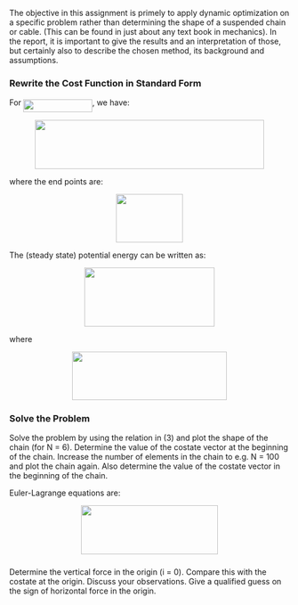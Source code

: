 

The objective in this assignment is primely to apply dynamic optimization on a specific problem rather than determining the shape of a suspended chain or cable. (This can be found in just about any text book in mechanics). In the report, it is important to give the results and an interpretation of those, but certainly also to describe the chosen method, its background and assumptions.

### Rewrite the Cost Function in Standard Form

For <img src="/examples/dynamic/project/tex/87b1657177022f790cc2ab8fbcc138bb.svg?invert_in_darkmode&sanitize=true" align=middle width=123.85906005pt height=22.465723500000017pt/>, we have:

<p align="center"><img src="/examples/dynamic/project/tex/44878bfbb42d9a7a5e1ae410d52674cf.svg?invert_in_darkmode&sanitize=true" align=middle width=412.2651489pt height=88.493889pt/></p>

where the end points are:

<p align="center"><img src="/examples/dynamic/project/tex/d5e976a1a29efc4411c34a227b2d2a27.svg?invert_in_darkmode&sanitize=true" align=middle width=120.08604629999999pt height=87.1240095pt/></p>

The (steady state) potential energy can be written as:

<p align="center"><img src="/examples/dynamic/project/tex/a381899fdf98fdfd103db242eba21819.svg?invert_in_darkmode&sanitize=true" align=middle width=233.98111605pt height=105.4751709pt/></p>

where

<p align="center"><img src="/examples/dynamic/project/tex/2b27a0c5827073622e30f34ca0d83eb9.svg?invert_in_darkmode&sanitize=true" align=middle width=277.14659939999996pt height=87.1240095pt/></p>

### Solve the Problem

Solve the problem by using the relation in (3) and plot the shape of the chain (for N = 6). Determine the value of the costate vector at the beginning of the chain. Increase the number of elements in the chain to e.g. N = 100 and plot the chain again. Also determine the value of the costate vector in the beginning of the chain.

Euler-Lagrange equations are:

<p align="center"><img src="/examples/dynamic/project/tex/4ce41bd35f07c48eb70aa37d89d8d395.svg?invert_in_darkmode&sanitize=true" align=middle width=246.9587604pt height=88.493889pt/></p>

###

Determine the vertical force in the origin (i = 0). Compare this with the costate at the origin. Discuss your observations. Give a qualified guess on the sign of horizontal force in the origin.

